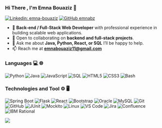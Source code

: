 ### Hi There , I'm Emna Bouaziz  👋

[![Linkedin: emna-bouaziz](https://img.shields.io/badge/-Emna-blue?style=flat-square&logo=Linkedin&logoColor=white&link=https://www.linkedin.com/in/emna-bouaziz-4634771b7/)](https://www.linkedin.com/in/emna-bouaziz-4634771b7/)
[![GitHub emnabz](https://img.shields.io/github/followers/Theemiss?label=follow&style=social)](https://github.com/emnabz)

- 🔭 **Back-end / Full-Stack Web Developer** with professional experience in building scalable web applications.
- 👯 Open to collaborating on **backend and full-stack projects**.
- 💬 Ask me about **Java, Python, React, or SQL** I’ll be happy to help.
- 📫 Reach me at **emnabouaziz11@gmail.com**

### Languages 💻 🌐
![Python](https://img.shields.io/badge/-Python-000?&logo=python)
![Java](https://img.shields.io/badge/-Java-000?&logo=openjdk&logoColor=007396)
![JavaScript](https://img.shields.io/badge/-JavaScript-000?&logo=javascript)
![SQL](https://img.shields.io/badge/-SQL-000?&logo=MySQL&logoColor=4479A1)
![HTML5](https://img.shields.io/badge/-HTML5-333333?style=flat&logo=HTML5) 
![CSS3](https://img.shields.io/badge/-CSS3-333333?style=flat&logo=CSS3)
![Bash](https://img.shields.io/badge/-Bash%2FLinux-000?&logo=linux)


### Technologies and Tool ⚙️ 🖥
![Spring Boot](https://img.shields.io/badge/-Spring%20Boot-333333?style=flat&logo=springboot)
![Flask](https://img.shields.io/badge/-Flask-000?&logo=flask)
![React](https://img.shields.io/badge/-React-000?&logo=React)
![Bootstrap](https://img.shields.io/badge/-Bootstrap-333333?style=flat&logo=bootstrap)
![Oracle](https://img.shields.io/badge/-Oracle%20SQL-000?&logo=oracle)
![MySQL](https://img.shields.io/badge/-MySQL-333333?style=flat&logo=mysql)
![Git](https://img.shields.io/badge/-Git-333333?style=flat&logo=git)
![GitHub](https://img.shields.io/badge/-GitHub-000?&logo=github)
![JUnit](https://img.shields.io/badge/-JUnit-333333?logo=junit5)
![Mockito](https://img.shields.io/badge/-Mockito-000)
![Linux](https://img.shields.io/badge/-Linux-000?&logo=linux&logoColor=FCC624)
![VS Code](https://img.shields.io/badge/-VS%20Code-333333?style=flat&logo=visualstudiocode&logoColor=007ACC)
![Jira](https://img.shields.io/badge/-Jira-000?&logo=jira)
![Confluence](https://img.shields.io/badge/-Confluence-333333?&logo=confluence)
![IBM Rational](https://img.shields.io/badge/-IBM%20Rational-000?&logo=ibm)


![](https://komarev.com/ghpvc/?username=emnabz)

